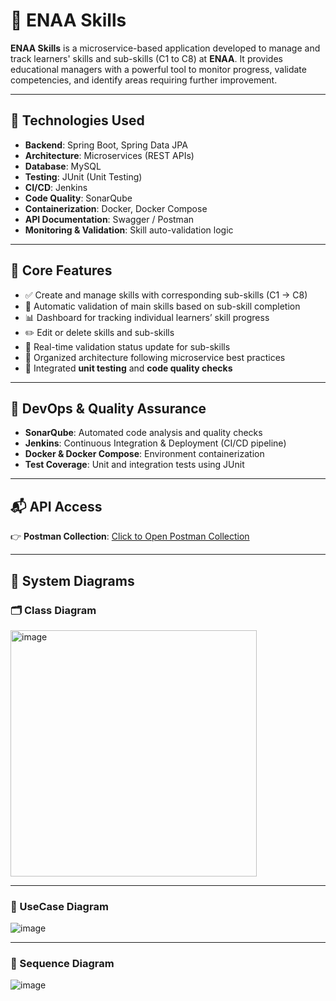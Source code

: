 

# 🚀 ENAA Skills

**ENAA Skills** is a microservice-based application developed to manage and track learners' skills and sub-skills (C1 to C8) at **ENAA**. It provides educational managers with a powerful tool to monitor progress, validate competencies, and identify areas requiring further improvement.

---

## 🔧 Technologies Used

* **Backend**: Spring Boot, Spring Data JPA
* **Architecture**: Microservices (REST APIs)
* **Database**: MySQL
* **Testing**: JUnit (Unit Testing)
* **CI/CD**: Jenkins
* **Code Quality**: SonarQube
* **Containerization**: Docker, Docker Compose
* **API Documentation**: Swagger / Postman
* **Monitoring & Validation**: Skill auto-validation logic

---

## 📌 Core Features

* ✅ Create and manage skills with corresponding sub-skills (C1 → C8)
* 🧠 Automatic validation of main skills based on sub-skill completion
* 📊 Dashboard for tracking individual learners’ skill progress
* ✏️ Edit or delete skills and sub-skills
* 🔄 Real-time validation status update for sub-skills
* 📂 Organized architecture following microservice best practices
* 🧪 Integrated **unit testing** and **code quality checks**

---

## 🧪 DevOps & Quality Assurance

* **SonarQube**: Automated code analysis and quality checks
* **Jenkins**: Continuous Integration & Deployment (CI/CD pipeline)
* **Docker & Docker Compose**: Environment containerization
* **Test Coverage**: Unit and integration tests using JUnit 

---

## 📬 API Access

👉 **Postman Collection**:
[Click to Open Postman Collection](https://yguhijopl.postman.co/workspace/My-Workspace~49aab289-6de5-487b-8f91-58ce1aacf8db/collection/41299916-9b5fb412-5df7-4a92-96f7-722a70f04658?action=share&creator=41299916)

---

## 🧠 System Diagrams

### 🗂️ Class Diagram

<img width="394" alt="image" src="https://github.com/user-attachments/assets/b1dae5cb-906e-4743-87a9-d078b7ea98e6" />

---

### 🧩 UseCase Diagram

![image](https://github.com/user-attachments/assets/c8162af6-2137-4ce9-96bc-b02a9df7d54a)

---

### 🔁 Sequence Diagram

![image](https://github.com/user-attachments/assets/4e736f0d-68ae-498d-a6ef-a986c16961dd)



